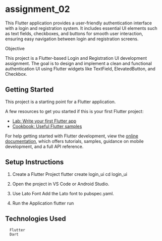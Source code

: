 # assignment_02

This Flutter application provides a user-friendly authentication interface with a login and registration system. It includes essential UI elements such as text fields, checkboxes, and buttons for smooth user interaction, ensuring easy navigation between login and registration screens.

Objective

This project is a Flutter-based Login and Registration UI development assignment. The goal is to design and implement a clean and functional authentication UI using Flutter widgets like TextField, ElevatedButton, and Checkbox.

## Getting Started

This project is a starting point for a Flutter application.

A few resources to get you started if this is your first Flutter project:

- [Lab: Write your first Flutter app](https://docs.flutter.dev/get-started/codelab)
- [Cookbook: Useful Flutter samples](https://docs.flutter.dev/cookbook)

For help getting started with Flutter development, view the
[online documentation](https://docs.flutter.dev/), which offers tutorials,
samples, guidance on mobile development, and a full API reference.

## Setup Instructions

1. Create a Flutter Project
      flutter create login_ui
      cd login_ui

2. Open the project in VS Code or Android Studio.

3. Use Lato Font
      Add the Lato font to pubspec.yaml.

4. Run the Application
      flutter run

## Technologies Used
      Flutter
      Dart
